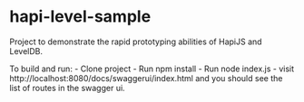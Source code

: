hapi-level-sample
=================

Project to demonstrate the rapid prototyping abilities of HapiJS and LevelDB.

To build and run:
	- Clone project
	- Run npm install
	- Run node index.js
	- visit http://localhost:8080/docs/swaggerui/index.html and you should see the list of routes in the swagger ui.
